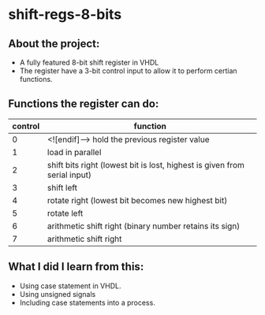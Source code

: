 # shift-regs-8-bits
## About the project:
- A fully featured 8-bit shift register in VHDL
- The register have a 3-bit control input to allow it to perform certian functions.

## Functions the register can do:

| control | function  |
|--|--|
| 0 | <![endif]--> hold the previous register value |
| 1 | load in parallel |
| 2 | shift bits right (lowest bit is lost, highest is given from serial input) |
| 3 | shift left |
| 4 | rotate right (lowest bit becomes new highest bit) |
| 5 | rotate left |
| 6 | arithmetic shift right (binary number retains its sign) |
| 7 | arithmetic shift right |


## What I did I learn from this:
- Using case statement in VHDL.
- Using unsigned signals
- Including case statements into a process.
